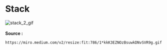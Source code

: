<br><h1>Stack</h1>

![stack_2_gif](https://user-images.githubusercontent.com/108602472/234322803-b65524c1-73bf-40e0-a204-43288d12b2cf.gif)
<br>
<br>
<b> Source : </b>

    https://miro.medium.com/v2/resize:fit:786/1*kkK3EZNOzBsuwkDNvSVR9g.gif
